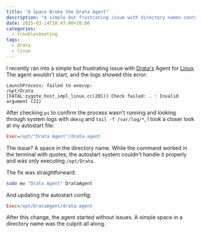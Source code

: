 ```yaml
---
title: "A Space Broke the Drata Agent"
description: "A simple but frustrating issue with directory names containing spaces causing the Drata Agent to fail"
date: 2025-03-14T10:47:00+10:00
categories:
  - troubleshooting
tags:
  - drata
  - linux
---
```


I recently ran into a simple but frustrating issue with [Drata's](https://drata.com/) Agent for [Linux](https://help.drata.com/en/articles/4752916-installing-the-drata-agent-via-ubuntu-linux). The agent wouldn't start, and the logs showed this error:

```
LaunchProcess: failed to execvp:
/opt/Drata
[FATAL:zygote_host_impl_linux.cc(201)] Check failed: . : Invalid argument (22)
```

After checking `ps` to confirm the process wasn't running and looking through system logs with `dmesg` and `tail -f /var/log/*`, I took a closer look at my autostart file:

```ini
Exec=/opt/"Drata Agent"/drata-agent
```

The issue? A space in the directory name. While the command worked in the terminal with quotes, the autostart system couldn't handle it properly and was only executing `/opt/Drata`.

The fix was straightforward:

```bash
sudo mv "Drata Agent" DrataAgent
```

And updating the autostart config:

```ini
Exec=/opt/DrataAgent/drata-agent
```

After this change, the agent started without issues. A simple space in a directory name was the culprit all along.